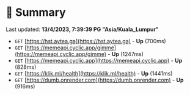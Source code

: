 # 📖 Summary
Last updated: **13/4/2023, 7:39:39 PG "Asia/Kuala_Lumpur"**

- `GET` [https://hst.aytea.ga](https://hst.aytea.ga) - **Up** (700ms)
- `GET` [https://memeapi.cyclic.app/gimme](https://memeapi.cyclic.app/gimme) - **Up** (1247ms)
- `GET` [https://memeapi.cyclic.app](https://memeapi.cyclic.app) - **Up** (828ms)
- `GET` [https://klik.ml/health](https://klik.ml/health) - **Up** (1441ms)
- `GET` [https://dumb.onrender.com](https://dumb.onrender.com) - **Up** (916ms)
